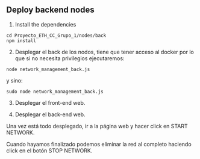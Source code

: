 ## Deploy backend nodes

1. Install the dependencies

```
cd Proyecto_ETH_CC_Grupo_1/nodes/back
npm install
```

2. Desplegar el back de los nodos, tiene que tener acceso al docker por lo que si no necesita privilegios ejecutaremos:

```
node network_management_back.js
```

y sino:

```
sudo node network_management_back.js
```

3. Desplegar el front-end web.

4. Desplegar el back-end web.

Una vez está todo desplegado, ir a la página web y hacer click en START NETWORK.

Cuando hayamos finalizado podemos eliminar la red al completo haciendo click en el botón STOP NETWORK.
